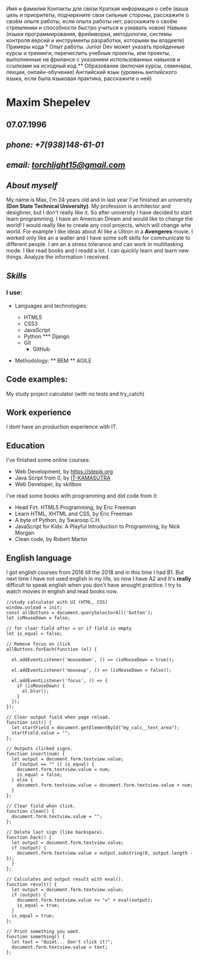  Имя и фамилия
        Контакты для связи
        Краткая информация о себе (ваша цель и приоритеты, подчеркните свои сильные стороны, расскажите о своём опыте работы, если опыта работы нет, расскажите о своём стремлении и способности быстро учиться и узнавать новое)
        Навыки (языки программирования, фреймворки, методологии, системы контроля версий и инструменты разработки, которыми вы владеете)
        Примеры кода *
        Опыт работы. Junior Dev может указать пройденные курсы и тренинги, перечислить учебные проекты, или проекты, выполненные на фрилансе с указанием использованных навыков и ссылками на исходный код.**
        Образование (включая курсы, семинары, лекции, онлайн-обучение)
        Английский язык (уровень английского языка, если была языковая практика, расскажите о ней)
        
   # Maxim Shepelev
   ## 07.07.1996
        
   ## _phone: **+7(938)148-61-01**_
   ## _email: **torchlight15@gmail.com**_
   
   ## _About myself_
   My name is Max, I'm 24 years old and in last year I've finished an university **(Don State Technical University)**. My profession is architector and desighner, but I don't really like it. So after university I have deсided to start learn programming. 
   I have an American Dream and would like to change the world! I would really like to create any cool projects, which will change whe world. For example I like ideas about AI like a Ultron in a **Avengeres** movie. I worked only like an a waiter and I have some soft skills for communicate to different people. I am an a stress tolerance and can work in multitasking mode. I like read books and I readd a lot. I can quickly learn and learn new things. Analyze the information I received.
   ## _Skills_
   ### I use:
   * Languages and technologies:
     * HTML5
     * CSS3
     * JavaScript
     * Python
       *** Django
     * Git
       * GitHub
          
   * Methodology:
     ** BEM
     ** AGILE
          
   ## Code examples: 
My study project  calculator (with no tests and try_catch)


  ## Work experience
I dont have an production experience with IT.

  ## Education
I've finished some online courses:
* Web Development, by https://stepik.org
* Java Script from 0, by [IT-KAMASUTRA](https://www.youtube.com/channel/UCTW0FUhT0m-Bqg2trTbSs0g)
* Web Developer, by skillbox

I've read some books with programming and did code from it:
* Head Firt. HTML5 Programming, by Eric Freeman
* Learn HTML, XHTML and CSS, by Eric Freeman
* A byte of Python, by Swaroop C.H.
* JavaScript for Kids: A Playful Introduction to Programming, by Nick Morgan 
* Clean code, by Robert Martin

## English language

I got english courses from 2016 till the 2018 and in this time I had B1. But next time I have not used english in my life, so now I have A2 and It's **really** difficult to speak english when you don't have anought practice. I try to watch movies in english and read books now.
        
```
//study calculator with UI (HTML, CSS)
window.onload = init;
const allButtons = document.querySelectorAll('button');
let isMouseDown = false;

// for clear field after = or if field is empty
let is_equal = false;

// Remove focus on click
allButtons.forEach(function (el) {

  el.addEventListener('mousedown', () => (isMouseDown = true));

  el.addEventListener('mouseup', () => (isMouseDown = false));

  el.addEventListener('focus', () => {
    if (isMouseDown) {
      el.blur();
    }
  });
});

// Clear output field when page reload.
function init() {
  let startField = document.getElementById("my_calc__text_area");
  startField.value = "";
};

// Outputs clicked signs.
function insert(num) {
  let output = document.form.textview.value;
  if (output == "" || is_equal) {
    document.form.textview.value = num;
    is_equal = false;
  } else {
    document.form.textview.value = document.form.textview.value + num;
  }
};

// Clear field when click.
function clean() {
  document.form.textview.value = "";
};

// Delete last sign (like backspace).
function back() {
  let output = document.form.textview.value;
  if (output) {
    document.form.textview.value = output.substring(0, output.length - 1);
  }
};

// Calculates and output result with eval().
function result() {
  let output = document.form.textview.value;
  if (output) {
    document.form.textview.value += "=" + eval(output);
    is_equal = true;
  }
  is_equal = true;
};

// Print something you want.
function something() {
  let text = "Quiet... Don't click it!";
  document.form.textview.value = text;
};
```

  


        
